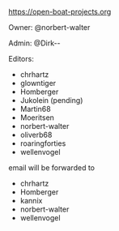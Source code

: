 https://open-boat-projects.org

Owner: @norbert-walter

Admin: @Dirk--

Editors:
- chrhartz
- glowntiger
- Homberger
- Jukolein (pending)
- Martin68
- Moeritsen
- norbert-walter
- oliverb68
- roaringforties
- wellenvogel

email will be forwarded to
- chrhartz
- Homberger
- kannix
- norbert-walter
- wellenvogel
